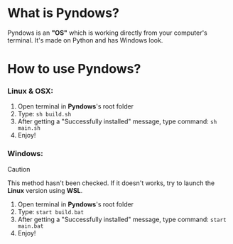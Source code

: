 # **What is Pyndows?**
Pyndows is an **"OS"** which is working directly from your computer's terminal. It's made on Python and has Windows look.
# **How to use Pyndows?**
### Linux & OSX:
1. Open terminal in **Pyndows**'s root folder
2. Type: `sh build.sh`
3. After getting a "Successfully installed" message, type command: `sh main.sh`
4. Enjoy!

### Windows:
> [!CAUTION]
> This method hasn't been checked. If it doesn't works, try to launch the **Linux** version using **WSL**.
1. Open terminal in **Pyndows**'s root folder
2. Type: `start build.bat`
3. After getting a "Successfully installed" message, type command: `start main.bat`
4. Enjoy!
